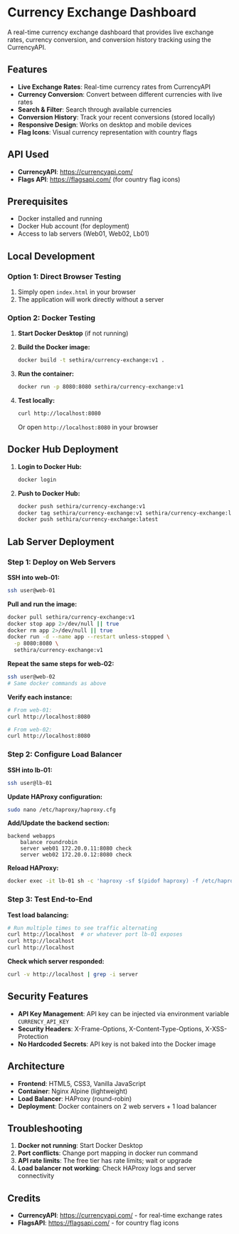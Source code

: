 # Currency Exchange Dashboard

A real-time currency exchange dashboard that provides live exchange rates, currency conversion, and conversion history tracking using the CurrencyAPI.

## Features

- **Live Exchange Rates**: Real-time currency rates from CurrencyAPI
- **Currency Conversion**: Convert between different currencies with live rates
- **Search & Filter**: Search through available currencies
- **Conversion History**: Track your recent conversions (stored locally)
- **Responsive Design**: Works on desktop and mobile devices
- **Flag Icons**: Visual currency representation with country flags

## API Used

- **CurrencyAPI**: https://currencyapi.com/
- **Flags API**: https://flagsapi.com/ (for country flag icons)

## Prerequisites

- Docker installed and running
- Docker Hub account (for deployment)
- Access to lab servers (Web01, Web02, Lb01)

## Local Development

### Option 1: Direct Browser Testing
1. Simply open `index.html` in your browser
2. The application will work directly without a server

### Option 2: Docker Testing
1. **Start Docker Desktop** (if not running)

2. **Build the Docker image:**
   ```bash
   docker build -t sethira/currency-exchange:v1 .
   ```

3. **Run the container:**
   ```bash
   docker run -p 8080:8080 sethira/currency-exchange:v1
   ```

4. **Test locally:**
   ```bash
   curl http://localhost:8080
   ```
   Or open `http://localhost:8080` in your browser

## Docker Hub Deployment

1. **Login to Docker Hub:**
   ```bash
   docker login
   ```

2. **Push to Docker Hub:**
   ```bash
   docker push sethira/currency-exchange:v1
   docker tag sethira/currency-exchange:v1 sethira/currency-exchange:latest
   docker push sethira/currency-exchange:latest
   ```

## Lab Server Deployment

### Step 1: Deploy on Web Servers

**SSH into web-01:**
```bash
ssh user@web-01
```

**Pull and run the image:**
```bash
docker pull sethira/currency-exchange:v1
docker stop app 2>/dev/null || true
docker rm app 2>/dev/null || true
docker run -d --name app --restart unless-stopped \
  -p 8080:8080 \
  sethira/currency-exchange:v1
```

**Repeat the same steps for web-02:**
```bash
ssh user@web-02
# Same docker commands as above
```

**Verify each instance:**
```bash
# From web-01:
curl http://localhost:8080

# From web-02:
curl http://localhost:8080
```

### Step 2: Configure Load Balancer

**SSH into lb-01:**
```bash
ssh user@lb-01
```

**Update HAProxy configuration:**
```bash
sudo nano /etc/haproxy/haproxy.cfg
```

**Add/Update the backend section:**
```
backend webapps
    balance roundrobin
    server web01 172.20.0.11:8080 check
    server web02 172.20.0.12:8080 check
```

**Reload HAProxy:**
```bash
docker exec -it lb-01 sh -c 'haproxy -sf $(pidof haproxy) -f /etc/haproxy/haproxy.cfg'
```

### Step 3: Test End-to-End

**Test load balancing:**
```bash
# Run multiple times to see traffic alternating
curl http://localhost  # or whatever port lb-01 exposes
curl http://localhost
curl http://localhost
```

**Check which server responded:**
```bash
curl -v http://localhost | grep -i server
```

## Security Features

- **API Key Management**: API key can be injected via environment variable `CURRENCY_API_KEY`
- **Security Headers**: X-Frame-Options, X-Content-Type-Options, X-XSS-Protection
- **No Hardcoded Secrets**: API key is not baked into the Docker image

## Architecture

- **Frontend**: HTML5, CSS3, Vanilla JavaScript
- **Container**: Nginx Alpine (lightweight)
- **Load Balancer**: HAProxy (round-robin)
- **Deployment**: Docker containers on 2 web servers + 1 load balancer

## Troubleshooting

1. **Docker not running**: Start Docker Desktop
2. **Port conflicts**: Change port mapping in docker run command
3. **API rate limits**: The free tier has rate limits; wait or upgrade
4. **Load balancer not working**: Check HAProxy logs and server connectivity

## Credits

- **CurrencyAPI**: https://currencyapi.com/ - for real-time exchange rates
- **FlagsAPI**: https://flagsapi.com/ - for country flag icons
